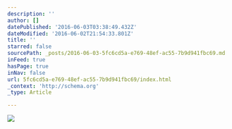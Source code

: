 ```yaml
---
description: ''
author: []
datePublished: '2016-06-03T03:38:49.432Z'
dateModified: '2016-06-02T21:54:33.801Z'
title: ''
starred: false
sourcePath: _posts/2016-06-03-5fc6cd5a-e769-48ef-ac55-7b9d941fbc69.md
inFeed: true
hasPage: true
inNav: false
url: 5fc6cd5a-e769-48ef-ac55-7b9d941fbc69/index.html
_context: 'http://schema.org'
_type: Article

---
```

![](https://the-grid-user-content.s3-us-west-2.amazonaws.com/d7fe2f55-5db5-41e2-89d3-259347d6359e.jpg)